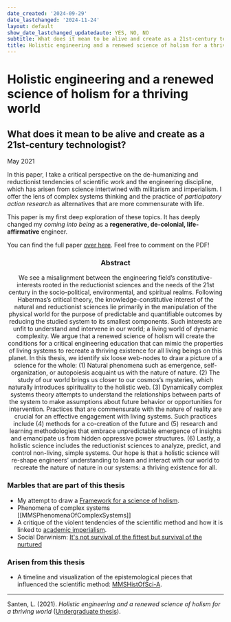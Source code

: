 ```yaml
---
date_created: '2024-09-29'
date_lastchanged: '2024-11-24'
layout: default
show_date_lastchanged_updatedauto: YES, NO, NO
subtitle: What does it mean to be alive and create as a 21st-century technologist?
title: Holistic engineering and a renewed science of holism for a thriving world
---
```

# Holistic engineering and a renewed science of holism for a thriving world
## What does it mean to be alive and create as a 21st-century technologist?
<i class="fas fa-calendar-alt"></i> May 2021

In this paper, I take a critical perspective on the de-humanizing and reductionist tendencies of scientific work and the engineering discipline, which has arisen from science intertwined with militarism and imperialism. I offer the lens of complex systems thinking and the practice of *participatory action research* as alternatives that are more commensurate with life. 

This paper is my first deep exploration of these topics. It has deeply changed my *coming into being* as a **regenerative, de-colonial, life-affirmative** engineer. 

You can find the full paper [over here](https://drive.google.com/file/d/1C3SCRvH27EgcddZZr0pTxEqCUb41ksqJ/view). Feel free to comment on the PDF!


<center><h3>Abstract</h3></center>
<center>We see a misalignment between the engineering field’s constitutive-interests rooted in the reductionist sciences and the needs of the 21st century in the socio-political, environmental, and spiritual realms. Following Habermas’s critical theory, the knowledge-constitutive interest of the natural and reductionist sciences lie primarily in the manipulation of the physical world for the purpose of predictable and quantifiable outcomes by reducing the studied system to its smallest components. Such interests are unfit to understand and intervene in our world; a living world of dynamic complexity. We argue that a renewed science of holism will create the conditions for a critical engineering education that can mimic the properties of living systems to recreate a thriving existence for all living beings on this planet. In this thesis, we identify six loose web-nodes to draw a picture of a science for the whole: (1) Natural phenomena such as emergence, self-organization, or autopoiesis acquaint us with the nature of nature. (2) The study of our world brings us closer to our cosmos’s mysteries, which naturally introduces spirituality to the holistic web. (3) Dynamically complex systems theory attempts to understand the relationships between parts of the system to make assumptions about future behavior or opportunities for intervention. Practices that are commensurate with the nature of reality are crucial for an effective engagement with living systems. Such practices include (4) methods for a co-creation of the future and (5) research and learning methodologies that embrace unpredictable emergence of insights and emancipate us from hidden oppressive power structures. (6) Lastly, a holistic science includes the reductionist sciences to analyze, predict, and control non-living, simple systems. Our hope is that a holistic science will re-shape engineers’ understanding to learn and interact with our world to recreate the nature of nature in our systems: a thriving existence for all.</center>


### Marbles that are part of this thesis
- My attempt to draw a [Framework for a science of holism](SCIENCE-OF-HOLISM-FRAMEWORK.md).
- Phenomena of complex systems [[MMSPhenomenaOfComplexSystems]]
- A critique of the violent tendencies of the scientific method and how it is linked to [academic imperialism](ACADEMIC-IMPERIALISM.md).
- Social Darwinism: [It's not survival of the fittest but survival of the nurtured](DARWIN-NOT-SURVIVAL-OF-THE-FITTEST.md)
  
  

### Arisen from this thesis
- A timeline and visualization of the epistemological pieces that influenced the scientific method: [MMSHistOfSci-A](MMSHistOfSci-A.md).



-------
Santen, L. (2021). _Holistic engineering and a renewed science of holism for a thriving world_ ([Undergraduate thesis](THESIS-HOLISTIC-ENGINEERING.md)). 
